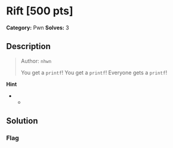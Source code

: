 # Rift [500 pts]

**Category:** Pwn
**Solves:** 3

## Description
><p>Author: <code>nhwn</code></p><p>You get a <code>printf</code>! You get a <code>printf</code>! Everyone gets a <code>printf</code>!</p>

**Hint**
* -

## Solution

### Flag

